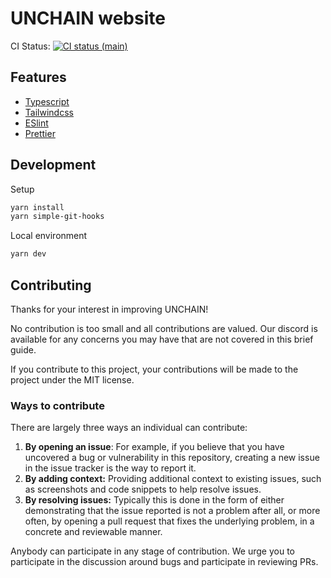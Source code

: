 # UNCHAIN website

CI Status: [![CI status (main)](https://github.com/unchain-tech/website/actions/workflows/deploy.yml/badge.svg?branch=main)](https://github.com/unchain-tech/website/actions/workflows/deploy.yml)

## Features

- [Typescript](https://github.com/DefinitelyTyped/DefinitelyTyped)
- [Tailwindcss](https://tailwindcss.com/)
- [ESlint](https://eslint.org/)
- [Prettier](https://prettier.io/)

## Development

Setup

```zsh
yarn install
yarn simple-git-hooks
```

Local environment

```zsh
yarn dev
```

## Contributing

Thanks for your interest in improving UNCHAIN!

No contribution is too small and all contributions are valued. Our discord is available for any concerns you may have that are not covered in this brief guide.

If you contribute to this project, your contributions will be made to the project under the MIT license.

### Ways to contribute

There are largely three ways an individual can contribute:

1. **By opening an issue**: For example, if you believe that you have uncovered a bug or vulnerability in this repository, creating a new issue in the issue tracker is the way to report it.
2. **By adding context:** Providing additional context to existing issues, such as screenshots and code snippets to help resolve issues.
3. **By resolving issues:** Typically this is done in the form of either demonstrating that the issue reported is not a problem after all, or more often, by opening a pull request that fixes the underlying problem, in a concrete and reviewable manner.

Anybody can participate in any stage of contribution. We urge you to participate in the discussion around bugs and participate in reviewing PRs.
